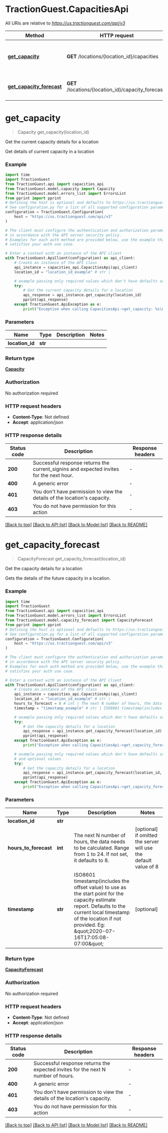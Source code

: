 # TractionGuest.CapacitiesApi

All URIs are relative to *https://us.tractionguest.com/api/v3*

Method | HTTP request | Description
------------- | ------------- | -------------
[**get_capacity**](CapacitiesApi.md#get_capacity) | **GET** /locations/{location_id}/capacities | Get the current capacity details for a location
[**get_capacity_forecast**](CapacitiesApi.md#get_capacity_forecast) | **GET** /locations/{location_id}/capacity_forecasts | Get the capacity details for a location


# **get_capacity**
> Capacity get_capacity(location_id)

Get the current capacity details for a location

Get details of current capacity in a location

### Example

```python
import time
import TractionGuest
from TractionGuest.api import capacities_api
from TractionGuest.model.capacity import Capacity
from TractionGuest.model.errors_list import ErrorsList
from pprint import pprint
# Defining the host is optional and defaults to https://us.tractionguest.com/api/v3
# See configuration.py for a list of all supported configuration parameters.
configuration = TractionGuest.Configuration(
    host = "https://us.tractionguest.com/api/v3"
)

# The client must configure the authentication and authorization parameters
# in accordance with the API server security policy.
# Examples for each auth method are provided below, use the example that
# satisfies your auth use case.

# Enter a context with an instance of the API client
with TractionGuest.ApiClient(configuration) as api_client:
    # Create an instance of the API class
    api_instance = capacities_api.CapacitiesApi(api_client)
    location_id = "location_id_example" # str | 

    # example passing only required values which don't have defaults set
    try:
        # Get the current capacity details for a location
        api_response = api_instance.get_capacity(location_id)
        pprint(api_response)
    except TractionGuest.ApiException as e:
        print("Exception when calling CapacitiesApi->get_capacity: %s\n" % e)
```


### Parameters

Name | Type | Description  | Notes
------------- | ------------- | ------------- | -------------
 **location_id** | **str**|  |

### Return type

[**Capacity**](Capacity.md)

### Authorization

No authorization required

### HTTP request headers

 - **Content-Type**: Not defined
 - **Accept**: application/json


### HTTP response details
| Status code | Description | Response headers |
|-------------|-------------|------------------|
**200** | Successful response returns the current_signins and expected invites for the next hour. |  -  |
**400** | A generic error |  -  |
**401** | You don&#39;t have permission to view the details of the location&#39;s capacity. |  -  |
**403** | You do not have permission for this action |  -  |

[[Back to top]](#) [[Back to API list]](../README.md#documentation-for-api-endpoints) [[Back to Model list]](../README.md#documentation-for-models) [[Back to README]](../README.md)

# **get_capacity_forecast**
> CapacityForecast get_capacity_forecast(location_id)

Get the capacity details for a location

Gets the details of the future capacity in a location.

### Example

```python
import time
import TractionGuest
from TractionGuest.api import capacities_api
from TractionGuest.model.errors_list import ErrorsList
from TractionGuest.model.capacity_forecast import CapacityForecast
from pprint import pprint
# Defining the host is optional and defaults to https://us.tractionguest.com/api/v3
# See configuration.py for a list of all supported configuration parameters.
configuration = TractionGuest.Configuration(
    host = "https://us.tractionguest.com/api/v3"
)

# The client must configure the authentication and authorization parameters
# in accordance with the API server security policy.
# Examples for each auth method are provided below, use the example that
# satisfies your auth use case.

# Enter a context with an instance of the API client
with TractionGuest.ApiClient(configuration) as api_client:
    # Create an instance of the API class
    api_instance = capacities_api.CapacitiesApi(api_client)
    location_id = "location_id_example" # str | 
    hours_to_forecast = 8 # int | The next N number of hours, the data needs to be calculated. Range from 1 to 24. If not set, it defaults to 8. (optional) if omitted the server will use the default value of 8
    timestamp = "timestamp_example" # str | ISO8601 timestamp(includes the offset value) to use as the start point for the capacity estimate report. Defaults to the current local timestamp of the location if not provided. Eg: \"2020-07-16T17:05:08-07:00\" (optional)

    # example passing only required values which don't have defaults set
    try:
        # Get the capacity details for a location
        api_response = api_instance.get_capacity_forecast(location_id)
        pprint(api_response)
    except TractionGuest.ApiException as e:
        print("Exception when calling CapacitiesApi->get_capacity_forecast: %s\n" % e)

    # example passing only required values which don't have defaults set
    # and optional values
    try:
        # Get the capacity details for a location
        api_response = api_instance.get_capacity_forecast(location_id, hours_to_forecast=hours_to_forecast, timestamp=timestamp)
        pprint(api_response)
    except TractionGuest.ApiException as e:
        print("Exception when calling CapacitiesApi->get_capacity_forecast: %s\n" % e)
```


### Parameters

Name | Type | Description  | Notes
------------- | ------------- | ------------- | -------------
 **location_id** | **str**|  |
 **hours_to_forecast** | **int**| The next N number of hours, the data needs to be calculated. Range from 1 to 24. If not set, it defaults to 8. | [optional] if omitted the server will use the default value of 8
 **timestamp** | **str**| ISO8601 timestamp(includes the offset value) to use as the start point for the capacity estimate report. Defaults to the current local timestamp of the location if not provided. Eg: \&quot;2020-07-16T17:05:08-07:00\&quot; | [optional]

### Return type

[**CapacityForecast**](CapacityForecast.md)

### Authorization

No authorization required

### HTTP request headers

 - **Content-Type**: Not defined
 - **Accept**: application/json


### HTTP response details
| Status code | Description | Response headers |
|-------------|-------------|------------------|
**200** | Successful response returns the expected invites for the next N number of hours. |  -  |
**400** | A generic error |  -  |
**401** | You don&#39;t have permission to view the details of the location&#39;s capacity. |  -  |
**403** | You do not have permission for this action |  -  |

[[Back to top]](#) [[Back to API list]](../README.md#documentation-for-api-endpoints) [[Back to Model list]](../README.md#documentation-for-models) [[Back to README]](../README.md)

